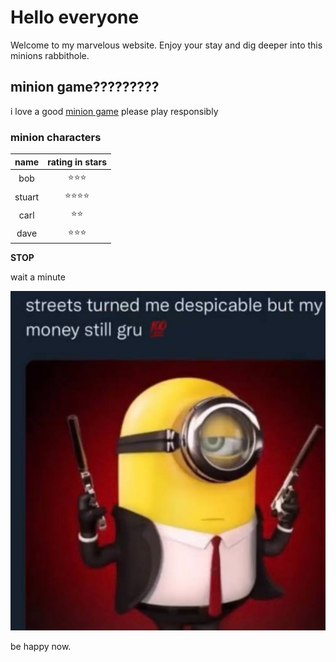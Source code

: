 # Hello everyone

Welcome to my marvelous website. Enjoy your stay and dig deeper into this minions rabbithole.


## minion game?????????

i love a good [minion game](https://minionrush.com)
please play responsibly

### minion characters
|name|rating in stars|
|:--:|:-------------:|
|bob|:star::star::star:|
|stuart|:star::star::star::star:|
|carl|:star::star:|
|dave|:star::star::star:|

**STOP**

wait a minute 

![pic/minions.jpg](minions.jpg)

be happy now.


